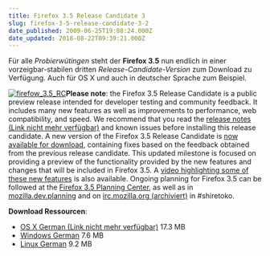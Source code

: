 ```yaml
---
title: Firefox 3.5 Release Candidate 3
slug: firefox-3-5-release-candidate-3-2
date_published: 2009-06-25T19:08:24.000Z
date_updated: 2018-08-22T09:39:21.000Z
---
```


Für alle *Probierwütingen* steht der **Firefox 3.5** nun endlich in einer vorzeigbar-stabilen dritten *Release-Candidate-Version* zum Download zu Verfügung. Auch für OS X und auch in deutscher Sprache zum Beispiel.

[![firefow_3.5_RC](//picdump.thafaker.de/2009/06/firefow_3.5_RC-300x249.jpg)](http://picdump.thafaker.de/2009/06/firefow_3.5_RC.jpg)**Please note**: the Firefox 3.5 Release Candidate is a public preview release intended for developer testing and community feedback. It includes many new features as well as improvements to performance, web compatibility, and speed. We recommend that you read the [release notes (Link nicht mehr verfügbar)](http://www.mozilla.com/firefox/3.5rc2/releasenotes/) and known issues before installing this release candidate. A new version of the Firefox 3.5 Release Candidate is [now available for download](http://www.mozilla.com/firefox/all-rc.html), containing fixes based on the feedback obtained from the previous release candidate. This updated milestone is focused on providing a preview of the functionality provided by the new features and changes that will be included in Firefox 3.5. A [video highlighting some of these new features](http://www.mozilla.com/en-US/firefox/video/firefox-3.5.html) is also available. Ongoing planning for Firefox 3.5 can be followed at the [Firefox 3.5 Planning Center](http://wiki.mozilla.org/Firefox3.5), as well as in [mozilla.dev.planning](http://groups.google.com/group/mozilla.dev.planning) and on [irc.mozilla.org (archiviert)](http://web.archive.org/web/20080509124806/http://irc.mozilla.org/) in #shiretoko.

**Download Ressourcen**:

- [OS X German (Link nicht mehr verfügbar)](http://www.mozilla.com/products/download.html?product=firefox-3.5rc3&amp;os=osx&amp;lang=de) 17.3 MB
- [Windows German](http://download.mozilla.org/?product=firefox-3.5rc3&amp;os=win&amp;lang=de) 7.6 MB
- [Linux German](http://download.mozilla.org/?product=firefox-3.5rc3&amp;os=linux&amp;lang=de) 9.2 MB
